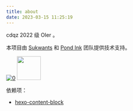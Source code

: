 ```yaml
---
title: about
date: 2023-03-15 11:25:19
---
```

cdqz 2022 级 OIer 。

本项目由 [Sukwants](https://github.com/Sukwants) 和 [Pond Ink](https://pond.ink/) 团队提供技术支持。

[![0](https://avatars.githubusercontent.com/u/95968907?s=64&v=4)](https://github.com/Sukwants)
[<img src="https://pond.ink/images/avatar.png" height=64x width=64x alt>](https://pond.ink/)

依赖项：

- [hexo-content-block](https://github.com/Sukwants/hexo-content-blocks)